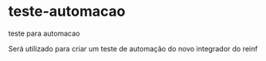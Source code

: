 # teste-automacao
teste para automacao

Será utilizado para criar um teste de automação do novo integrador do reinf
